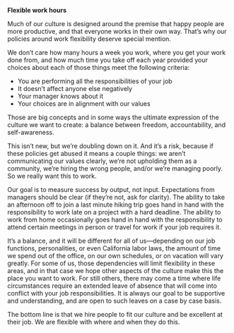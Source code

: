 **Flexible work hours**
 
Much of our culture is designed around the premise that happy people are more productive, and that everyone works in their own way. That’s why our policies around work flexibility deserve special mention. 

We don’t care how many hours a week you work, where you get your work done from, and how much time you take off each year provided your choices about each of those things meet the following criteria: 

* You are performing all the responsibilities of your job
* It doesn’t affect anyone else negatively
* Your manager knows about it
* Your choices are in alignment with our values 

Those are big concepts and in some ways the ultimate expression of the culture we want to create: a balance between freedom, accountability, and self-awareness.  

This isn’t new, but we’re doubling down on it. And it’s a risk, because if these policies get abused it means a couple things: we aren’t communicating our values clearly, we’re not upholding them as a community, we’re hiring the wrong people, and/or we’re managing poorly. So we really want this to work. 

Our goal is to measure success by output, not input. Expectations from managers should be clear (if they’re not, ask for clarity). The ability to take an afternoon off to join a last minute hiking trip goes hand in hand with the responsibility to work late on a project with a hard deadline. The ability to work from home occasionally goes hand in hand with the responsibility to attend certain meetings in person or travel for work if your job requires it. 

It’s a balance, and it will be different for all of us—depending on our job functions, personalities, or even California labor laws, the amount of time we spend out of the office, on our own schedules, or on vacation will vary greatly. For some of us, those dependencies will limit flexibility in these areas, and in that case we hope other aspects of the culture make this the place you want to work. For still others, there may come a time where life circumstances require an extended leave of absence that will come into conflict with your job responsibilities. It is always our goal to be supportive and understanding, and are open to such leaves on a case by case basis.

The bottom line is that we hire people to fit our culture and be excellent at their job. We are flexible with where and when they do this.
